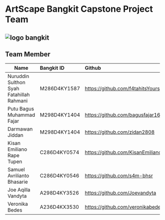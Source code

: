 
# ArtScape Bangkit Capstone Project Team

![logo bangkit](https://github.com/ArtScape-Capstone-C241-PS054/.github/assets/159027110/bf1a6bc9-5087-40d7-ab94-b5401bfc286c)
-

## Team Member
| Name | Bangkit ID     | Github                |
| -------- | :------- | :------------------------- |
| Nuruddin Sulthon Syah Fatahillah Rahmani | M286D4KY1587 | https://github.com/f4tahitsYours |
| Putu Bagus Muhammad Fajar | M298D4KY1404 | https://github.com/bagusfajar16 |
| Darmawan Jiddan | M298D4KY1404 | https://github.com/zidan2808 |
| Kisan Emiliano Rape Tupen | C286D4KY0574 | https://github.com/KisanEmiliano |
| Samuel Avrilianto Bhasarie | C286D4KY0546 | https://github.com/s4m-bhsr |
| Joe Aqilla Vandyta | A298D4KY3526 | https://github.com/Joevandyta |
| Veronika Bedes | A236D4KX3530 |https://github.com/veronikabedes13 |
